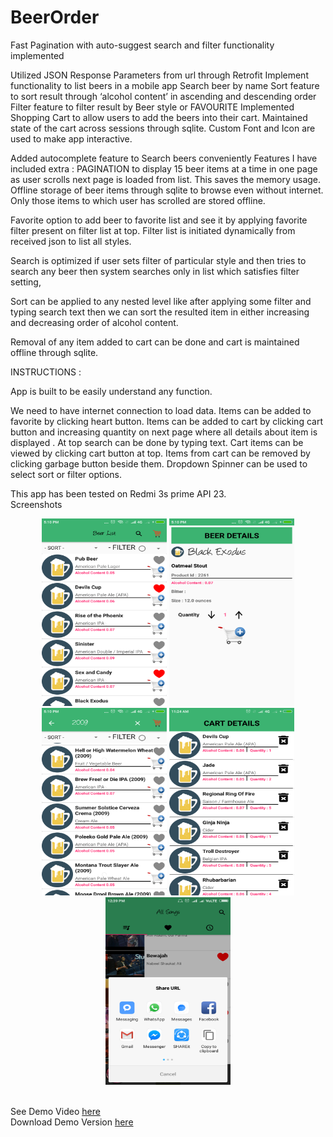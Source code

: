 # BeerOrder
Fast Pagination with auto-suggest search and filter functionality implemented

Utilized JSON Response Parameters from url through Retrofit
Implement functionality to list beers in a mobile app
Search beer by name
 Sort feature to sort result through ‘alcohol content’ in ascending and descending order
Filter feature to filter result by Beer style or FAVOURITE 
 Implemented Shopping Cart to allow users to add the beers into their cart. Maintained state of the cart across sessions through sqlite.
Custom Font and Icon are used to make app interactive.

Added autocomplete feature to Search beers conveniently 
Features I have included extra :
PAGINATION to display 15 beer items at a time in one page as user scrolls next page is loaded from list. This saves the memory usage.
Offline storage of beer items through sqlite to browse even without internet. Only those items to which user has scrolled are stored offline.

Favorite option to add beer to favorite list and see it by applying favorite filter present on filter list at top.
Filter list is initiated dynamically from received json to list all styles.

Search is optimized if user sets filter of particular style and then tries to search any beer then system searches only in list which satisfies filter setting,

Sort can be applied to any nested level like after applying some filter and typing search text then we can sort the resulted item in either increasing and decreasing order of alcohol content.

Removal of any item added to cart can be done and cart is maintained offline through sqlite.

INSTRUCTIONS :


App is built to be easily understand any function.

We need to have internet connection to load data.
Items can be added to favorite by clicking heart button.
Items can be added to cart by clicking cart button and increasing quantity on next page where all details about item is displayed .
At top search can be done by typing text.
Cart items can be viewed by clicking cart button at top.
Items from cart can be removed by clicking garbage button beside them.
Dropdown Spinner can be used to select sort or filter options.


This app has been tested on Redmi 3s prime API 23.
<br>
Screenshots
 <p align = 'center'>
 <img  width = '200' height = '300' src = 'https://github.com/kushagrasaxenaknit/BeerOrder/blob/master/Screenshots/Screenshot_2018-07-01-17-10-02-264_com.kushagra.beerorder.png' />
  <img width = '200' height = '300' src = 'https://github.com/kushagrasaxenaknit/BeerOrder/blob/master/Screenshots/Screenshot_2018-07-01-17-10-16-095_com.kushagra.beerorder.png'/>
     <img  width = '200' height = '300' src = 'https://github.com/kushagrasaxenaknit/BeerOrder/blob/master/Screenshots/Screenshot_2018-07-01-17-10-40-654_com.kushagra.beerorder.png' />
  <img width = '200' height = '300' src = 'https://github.com/kushagrasaxenaknit/BeerOrder/blob/master/Screenshots/Screenshot_2018-07-21-11-24-16-494_com.kushagra.beerorder.png'/>
     <img  width = '200' height = '300' src = 'https://github.com/kushagrasaxenaknit/PaginationWithRetrofitUrlParsing/blob/master/Screenshots/Screenshot_2018-04-07-12-39-12-444_android.png' />
   
 </p>
 <br>
See Demo Video <a href = 'https://github.com/kushagrasaxenaknit/BeerOrder/blob/master/Screenshots/Demo%20Video.mp4'>here </a>
<br>
Download Demo Version <a href = 'https://github.com/kushagrasaxenaknit/BeerOrder/blob/master/Screenshots/kushagraBeer.apk'>here </a>

